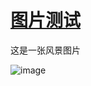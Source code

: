 # [图片测试](https://github.com/flyfish321/gitblog/issues/6)

这是一张风景图片

![image](https://github.com/flyfish321/gitblog/assets/119868298/e63b5cf7-a02b-46cb-bdc1-cf0d1e1bfa14)